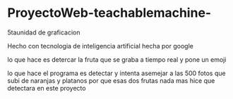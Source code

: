# ProyectoWeb-teachablemachine-
5taunidad de graficacion 


Hecho con tecnologia de inteligencia artificial hecha por google

lo que hace es detercar la fruta que se graba a tiempo real y pone un emoji

lo que hace el programa es detectar y intenta asemejar a las 500 fotos que subi de naranjas y platanos
por que esas dos frutas nada mas hice que detectara en este proyecto
